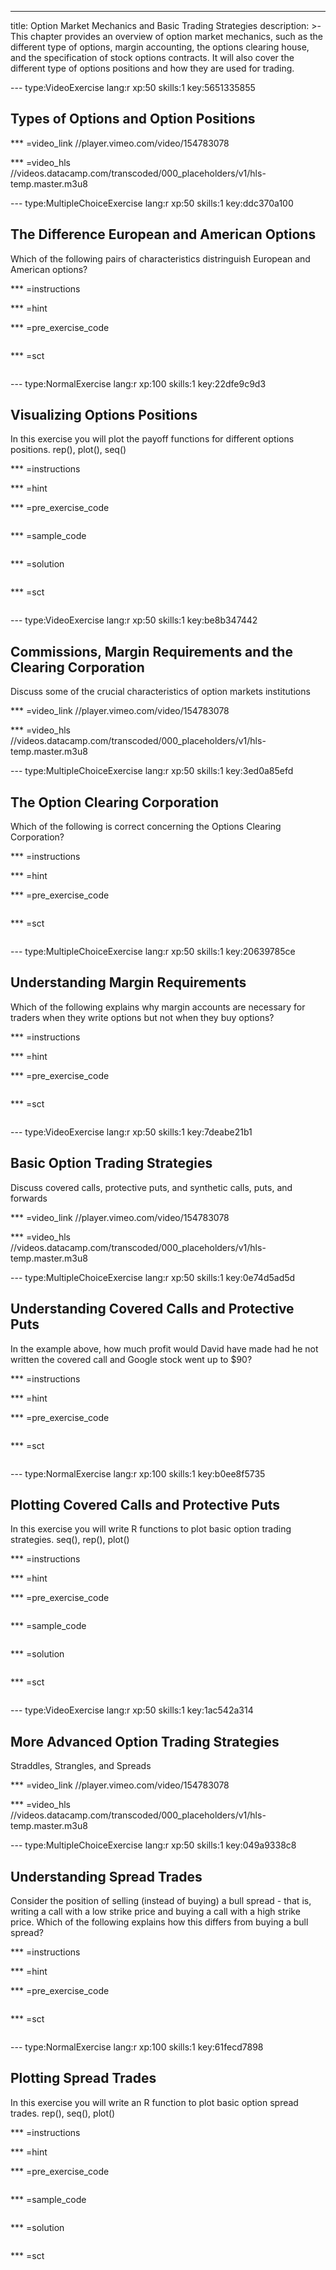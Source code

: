 ---
title: Option Market Mechanics and Basic Trading Strategies
description: >-
  This chapter provides an overview of option market mechanics, such as the
  different type of options, margin accounting, the options clearing house, and
  the specification of stock options contracts. It will also cover the different
  type of options positions and how they are used for trading.

--- type:VideoExercise lang:r xp:50 skills:1 key:5651335855
## Types of Options and Option Positions



*** =video_link
//player.vimeo.com/video/154783078

*** =video_hls
//videos.datacamp.com/transcoded/000_placeholders/v1/hls-temp.master.m3u8

--- type:MultipleChoiceExercise lang:r xp:50 skills:1 key:ddc370a100
## The Difference European and American Options

Which of the following pairs of characteristics distringuish European and American options?

*** =instructions

*** =hint

*** =pre_exercise_code
```{r}

```

*** =sct
```{r}

```

--- type:NormalExercise lang:r xp:100 skills:1 key:22dfe9c9d3
## Visualizing Options Positions

In this exercise you will plot the payoff functions for different options positions. rep(), plot(), seq()

*** =instructions

*** =hint

*** =pre_exercise_code
```{r}

```

*** =sample_code
```{r}

```

*** =solution
```{r}

```

*** =sct
```{r}

```

--- type:VideoExercise lang:r xp:50 skills:1 key:be8b347442
## Commissions, Margin Requirements and the Clearing Corporation

Discuss some of the crucial characteristics of option markets institutions

*** =video_link
//player.vimeo.com/video/154783078

*** =video_hls
//videos.datacamp.com/transcoded/000_placeholders/v1/hls-temp.master.m3u8

--- type:MultipleChoiceExercise lang:r xp:50 skills:1 key:3ed0a85efd
## The Option Clearing Corporation

Which of the following is correct concerning the Options Clearing Corporation?

*** =instructions

*** =hint

*** =pre_exercise_code
```{r}

```

*** =sct
```{r}

```

--- type:MultipleChoiceExercise lang:r xp:50 skills:1 key:20639785ce
## Understanding Margin Requirements

Which of the following explains why margin accounts are necessary for traders when they write options but not when they buy options?

*** =instructions

*** =hint

*** =pre_exercise_code
```{r}

```

*** =sct
```{r}

```

--- type:VideoExercise lang:r xp:50 skills:1 key:7deabe21b1
## Basic Option Trading Strategies

Discuss covered calls, protective puts, and synthetic calls, puts, and forwards

*** =video_link
//player.vimeo.com/video/154783078

*** =video_hls
//videos.datacamp.com/transcoded/000_placeholders/v1/hls-temp.master.m3u8

--- type:MultipleChoiceExercise lang:r xp:50 skills:1 key:0e74d5ad5d
## Understanding Covered Calls and Protective Puts

In the example above, how much profit would David have made had he not written the covered call and Google stock went up to $90?

*** =instructions

*** =hint

*** =pre_exercise_code
```{r}

```

*** =sct
```{r}

```

--- type:NormalExercise lang:r xp:100 skills:1 key:b0ee8f5735
## Plotting Covered Calls and Protective Puts

In this exercise you will write R functions to plot basic option trading strategies. seq(), rep(), plot()

*** =instructions

*** =hint

*** =pre_exercise_code
```{r}

```

*** =sample_code
```{r}

```

*** =solution
```{r}

```

*** =sct
```{r}

```

--- type:VideoExercise lang:r xp:50 skills:1 key:1ac542a314
## More Advanced Option Trading Strategies

Straddles, Strangles, and Spreads

*** =video_link
//player.vimeo.com/video/154783078

*** =video_hls
//videos.datacamp.com/transcoded/000_placeholders/v1/hls-temp.master.m3u8

--- type:MultipleChoiceExercise lang:r xp:50 skills:1 key:049a9338c8
## Understanding Spread Trades

Consider the position of selling (instead of buying) a bull spread - that is, writing a call with a low strike price and buying a call with a high strike price. Which of the following explains how this differs from buying a bull spread?

*** =instructions

*** =hint

*** =pre_exercise_code
```{r}

```

*** =sct
```{r}

```

--- type:NormalExercise lang:r xp:100 skills:1 key:61fecd7898
## Plotting Spread Trades

In this exercise you will write an R function to plot basic option spread trades. rep(), seq(), plot()

*** =instructions

*** =hint

*** =pre_exercise_code
```{r}

```

*** =sample_code
```{r}

```

*** =solution
```{r}

```

*** =sct
```{r}

```
